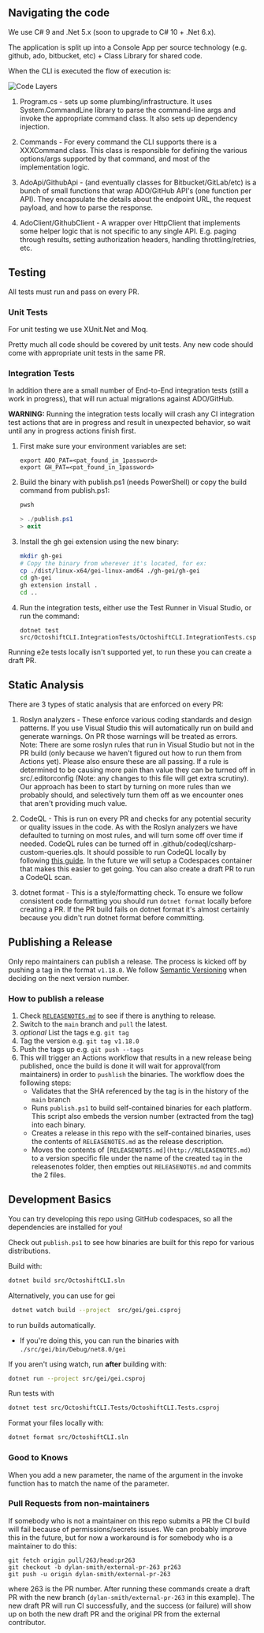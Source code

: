 ## Navigating the code
We use C# 9 and .Net 5.x (soon to upgrade to C# 10 + .Net 6.x).

The application is split up into a Console App per source technology (e.g. github, ado, bitbucket, etc) + Class Library for shared code.

When the CLI is executed the flow of execution is:

![Code Layers](../images/CodeLayers.png)

1. Program.cs - sets up some plumbing/infrastructure. It uses System.CommandLine library to parse the command-line args and invoke the appropriate command class. It also sets up dependency injection.

2. Commands - For every command the CLI supports there is a XXXCommand class. This class is responsible for defining the various options/args supported by that command, and most of the implementation logic.

3. AdoApi/GithubApi - (and eventually classes for Bitbucket/GitLab/etc) is a bunch of small functions that wrap ADO/GitHub API's (one function per API). They encapsulate the details about the endpoint URL, the request payload, and how to parse the response.

4. AdoClient/GithubClient - A wrapper over HttpClient that implements some helper logic that is not specific to any single API. E.g. paging through results, setting authorization headers, handling throttling/retries, etc.

## Testing
All tests must run and pass on every PR.

### Unit Tests
For unit testing we use XUnit.Net and Moq.

Pretty much all code should be covered by unit tests. Any new code should come with appropriate unit tests in the same PR.

### Integration Tests
In addition there are a small number of End-to-End integration tests (still a work in progress), that will run actual migrations against ADO/GitHub.

**WARNING:** Running the integration tests locally will crash any CI integration test actions that are in progress and result in unexpected behavior, so wait until any in progress actions finish first.

1. First make sure your environment variables are set:
    ```
    export ADO_PAT=<pat_found_in_1password>
    export GH_PAT=<pat_found_in_1password>
    ```
2. Build the binary with publish.ps1 (needs PowerShell) or copy the build command from publish.ps1:
    ```bash
    pwsh
    ```
    ```powershell
    > ./publish.ps1
    > exit
    ```
3. Install the gh gei extension using the new binary:
    ```bash
    mkdir gh-gei
    # Copy the binary from wherever it's located, for ex:
    cp ./dist/linux-x64/gei-linux-amd64 ./gh-gei/gh-gei
    cd gh-gei
    gh extension install .
    cd ..
    ```
4. Run the integration tests, either use the Test Runner in Visual Studio, or run the command:
    ```
    dotnet test src/OctoshiftCLI.IntegrationTests/OctoshiftCLI.IntegrationTests.csproj
    ```

Running e2e tests locally isn't supported yet, to run these you can create a draft PR.

## Static Analysis
There are 3 types of static analysis that are enforced on every PR:
1. Roslyn analyzers - These enforce various coding standards and design patterns. If you use Visual Studio this will automatically run on build and generate warnings. On PR those warnings will be treated as errors. Note: There are some roslyn rules that run in Visual Studio but not in the PR build (only because we haven't figured out how to run them from Actions yet). Please also ensure these are all passing. If a rule is determined to be causing more pain than value they can be turned off in src/.editorconfig (Note: any changes to this file will get extra scrutiny). Our approach has been to start by turning on more rules than we probably should, and selectively turn them off as we encounter ones that aren't providing much value.

2. CodeQL - This is run on every PR and checks for any potential security or quality issues in the code. As with the Roslyn analyzers we have defaulted to turning on most rules, and will turn some off over time if needed. CodeQL rules can be turned off in .github/codeql/csharp-custom-queries.qls. It should possible to run CodeQL locally by following [this guide](https://codeql.github.com/docs/codeql-cli/getting-started-with-the-codeql-cli/). In the future we will setup a Codespaces container that makes this easier to get going. You can also create a draft PR to run a CodeQL scan.

3. dotnet format - This is a style/formatting check. To ensure we follow consistent code formatting you should run `dotnet format` locally before creating a PR. If the PR build fails on dotnet format it's almost certainly because you didn't run dotnet format before committing.

## Publishing a Release
Only repo maintainers can publish a release. The process is kicked off by pushing a tag in the format `v1.18.0`. We follow [Semantic Versioning](https://semver.org/) when deciding on the next version number.

### How to publish a release

1. Check [`RELEASENOTES.md`](RELEASENOTES.md) to see if there is anything to release.
2. Switch to the `main` branch and `pull` the latest.
3. *optional* List the tags e.g. `git tag`
4. Tag the version e.g. `git tag v1.18.0`
5. Push the tags up e.g. `git push --tags`
6. This will trigger an Actions workflow that results in a new release being published, once the build is done it will wait for approval(from maintainers) in order to `pushlish` the binaries. The workflow does the following steps:
    - Validates that the SHA referenced by the tag is in the history of the `main` branch
    - Runs `publish.ps1` to build self-contained binaries for each platform. This script also embeds the version number (extracted from the tag) into each binary.
    - Creates a release in this repo with the self-contained binaries, uses the contents of `RELEASENOTES.md` as the release description.
    - Moves the contents of `[RELEASENOTES.md](http://RELEASENOTES.md)` to a version specific file under the name of the created `tag` in the releasenotes folder, then empties out `RELEASENOTES.md` and commits the 2 files.

## Development Basics

You can try developing this repo using GitHub codespaces, so all the dependencies are installed for you!

Check out `publish.ps1` to see how binaries are built for this repo for various distributions.

Build with:
```bash
dotnet build src/OctoshiftCLI.sln
```

Alternatively, you can use for gei
```bash
 dotnet watch build --project  src/gei/gei.csproj
```
to run builds automatically.
- If you're doing this, you can run the binaries with `./src/gei/bin/Debug/net8.0/gei`

If you aren't using watch, run **after** building with:
```bash
dotnet run --project src/gei/gei.csproj
```

Run tests with
```bash
dotnet test src/OctoshiftCLI.Tests/OctoshiftCLI.Tests.csproj
```

Format your files locally with:
```bash
dotnet format src/OctoshiftCLI.sln
```

### Good to Knows

When you add a new parameter, the name of the argument in the invoke function has to match the name of the parameter.

### Pull Requests from non-maintainers

If somebody who is not a maintainer on this repo submits a PR the CI build will fail because of permissions/secrets issues. We can probably improve this in the future, but for now a workaround is for somebody who is a maintainer to do this:
```
git fetch origin pull/263/head:pr263
git checkout -b dylan-smith/external-pr-263 pr263
git push -u origin dylan-smith/external-pr-263
```
where 263 is the PR number. After running these commands create a draft PR with the new branch (`dylan-smith/external-pr-263` in this example). The new draft PR will run CI successfully, and the success (or failure) will show up on both the new draft PR and the original PR from the external contributor.
